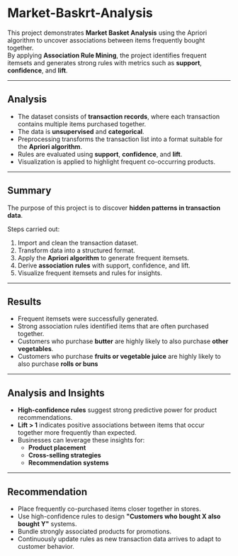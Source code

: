 # Market-Baskrt-Analysis
This project demonstrates **Market Basket Analysis** using the Apriori algorithm to uncover associations between items frequently bought together.  
By applying **Association Rule Mining**, the project identifies frequent itemsets and generates strong rules with metrics such as **support**, **confidence**, and **lift**.

---

## Analysis  
- The dataset consists of **transaction records**, where each transaction contains multiple items purchased together.  
- The data is **unsupervised** and **categorical**.  
- Preprocessing transforms the transaction list into a format suitable for the **Apriori algorithm**.  
- Rules are evaluated using **support**, **confidence**, and **lift**.  
- Visualization is applied to highlight frequent co-occurring products.  

---

## Summary  
The purpose of this project is to discover **hidden patterns in transaction data**.  

Steps carried out:  
1. Import and clean the transaction dataset.  
2. Transform data into a structured format.  
3. Apply the **Apriori algorithm** to generate frequent itemsets.  
4. Derive **association rules** with support, confidence, and lift.  
5. Visualize frequent itemsets and rules for insights.  

---

## Results  
- Frequent itemsets were successfully generated.  
- Strong association rules identified items that are often purchased together.  
- Customers who purchase **butter** are highly likely to also purchase **other vegetables**.  
- Customers who purchase **fruits or vegetable juice** are highly likely to also purchase **rolls or buns**
---

## Analysis and Insights  
- **High-confidence rules** suggest strong predictive power for product recommendations.  
- **Lift > 1** indicates positive associations between items that occur together more frequently than expected.  
- Businesses can leverage these insights for:  
  - **Product placement**  
  - **Cross-selling strategies**  
  - **Recommendation systems**  

---

## Recommendation  
- Place frequently co-purchased items closer together in stores.  
- Use high-confidence rules to design **"Customers who bought X also bought Y"** systems.  
- Bundle strongly associated products for promotions.  
- Continuously update rules as new transaction data arrives to adapt to customer behavior.
